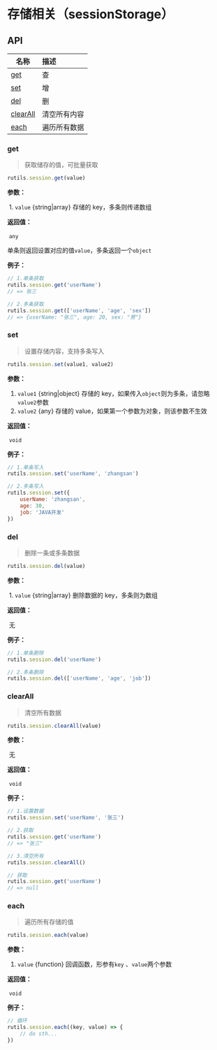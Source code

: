# 存储相关（sessionStorage）

## API

| 名称                             | 描述         |
| -------------------------------- | :----------- |
| <a href="#get">get</a>           | 查           |
| <a href="#del">set</a>           | 增           |
| <a href="#del">del</a>           | 删           |
| <a href="#clearall">clearAll</a> | 清空所有内容 |
| <a href="#each">each</a>         | 遍历所有数据 |

### get

> 获取储存的值，可批量获取

```javascript
rutils.session.get(value)
```

**参数：**

​ 1. `value` {string|array} 存储的 key，多条则传递数组

**返回值：**

​ `any`

​ 单条则返回设置对应的值`value`，多条返回一个`object`

**例子：**

```javascript
// 1.单条获取
rutils.session.get('userName')
// => 张三

// 2.多条获取
rutils.session.get(['userName', 'age', 'sex'])
// => {userName: "张三", age: 20, sex: "男"}
```

### set

> 设置存储内容，支持多条写入

```javascript
rutils.session.set(value1, value2)
```

**参数：**

1. `value1` {string|object} 存储的 key，如果传入`object`则为多条，请忽略`value2`参数
2. `value2` {any} 存储的 value，如果第一个参数为对象，则该参数不生效

**返回值：**

​ `void`

**例子：**

```javascript
// 1.单条写入
rutils.session.set('userName', 'zhangsan')

// 2.多条写入
rutils.session.set({
    userName: 'zhangsan',
    age: 30,
    job: 'JAVA开发'
})
```

### del

> 删除一条或多条数据

```javascript
rutils.session.del(value)
```

**参数：**

​ 1. `value` {string|array} 删除数据的 key，多条则为数组

**返回值：**

​ 无

**例子：**

```javascript
// 1.单条删除
rutils.session.del('userName')

// 2.多条删除
rutils.session.del(['userName', 'age', 'job'])
```

### clearAll

> 清空所有数据

```javascript
rutils.session.clearAll(value)
```

**参数：**

​ 无

**返回值：**

​ `void`

**例子：**

```javascript
// 1.设置数据
rutils.session.set('userName', '张三')

// 2.获取
rutils.session.get('userName')
// => "张三"

// 3.清空所有
rutils.session.clearAll()

// 获取
rutils.session.get('userName')
// => null
```

### each

> 遍历所有存储的值

```javascript
rutils.session.each(value)
```

**参数：**

1. `value` {function} 回调函数，形参有`key` 、`value`两个参数

**返回值：**

​ `void`

**例子：**

```javascript
// 循环
rutils.session.each((key, value) => {
    // do sth...
})
```
